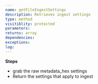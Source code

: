 ```yaml
---
name: getFileIngestSettings
description: Retrieves ingest settings
type: method
visitiblity: protected
parameters: 
returns: array
dependencies:
exceptions:
log:
---
```



**Steps**
- grab the raw metadata_hex settings
- Return the settings that apply to ingest


